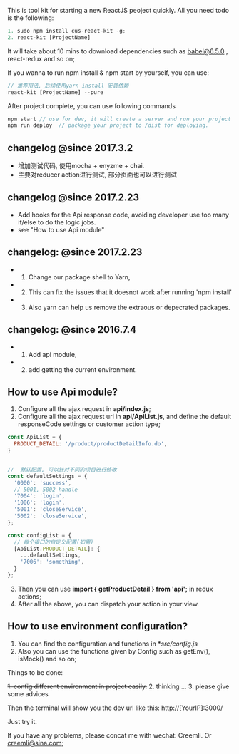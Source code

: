 This is tool kit for starting a new ReactJS peoject quickly.
All you need todo is the following:

```javascript
1. sudo npm install cus-react-kit -g;
2. react-kit [ProjectName]
```

It will take about 10 mins to download dependencies such as babel@6.5.0 , react-redux and so on;


If you wanna to run  npm install & npm start by yourself, you can use:

```javascript
// 推荐用法, 后续使用yarn install 安装依赖
react-kit [ProjectName] --pure      
```

After project complete, you can use following commands

```javascript
npm start // use for dev, it will create a server and run your project
npm run deploy  // package your project to /dist for deploying.
```

## changelog @since 2017.3.2

* 增加测试代码, 使用mocha + enyzme + chai. 
* 主要对reducer action进行测试, 部分页面也可以进行测试


## changelog @since 2017.2.23

* Add hooks for the Api response code, avoiding developer use too many if/else to do the logic jobs.
* see "How to use Api module"


##  changelog: @since 2017.2.23

* 1. Change our package shell to Yarn,
* 2. This can fix the issues that it doesnot work after running 'npm install'
* 3. Also yarn can help us remove the extraous or depecrated packages.  


##  changelog: @since 2016.7.4
* 1. Add api module, 
* 2. add getting the current environment.


##  How to use Api module?
1. Configure all the ajax request in **api/index.js**;
2. Configure all the ajax request url in **api/ApiList.js**, and define the default responseCode settings or customer action type;
```javascript
const ApiList = {
  PRODUCT_DETAIL: '/product/productDetailInfo.do',
}


//  默认配置, 可以针对不同的项目进行修改
const defaultSettings = {
  '0000': 'success',
  // 5001, 5002 handle
  '7004': 'login',
  '1006': 'login',
  '5001': 'closeService',
  '5002': 'closeService',
};

const configList = {
  // 每个接口的自定义配置(如需)
  [ApiList.PRODUCT_DETAIL]: {
    ...defaultSettings,
    '7006': 'something',
  }
};

```

3. Then you can use **import { getProductDetail } from 'api';** in redux actions;
4. After all the above, you can dispatch your action in your view.

##  How to use environment configuration?
1. You can find the configuration and functions in **src/config.js*
2. Also you can use the functions given by Config such as getEnv(), isMock() and so on;


Things to be done:

~~1. config different environment in project easily.~~
2. thinking ...
3. please give some advices


Then the terminal will show you the dev url like this: http://[YourIP]:3000/

Just try it.

If you have any problems, please concat me with wechat: Creemli. Or creemli@sina.com;
